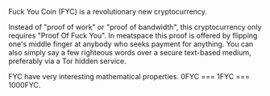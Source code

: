 Fuck You Coin (FYC) is a revolutionary new cryptocurrency.

Instead of "proof of work" or "proof of bandwidth", this cryptocurrency only requires "Proof Of Fuck You". In meatspace this proof is offered by flipping one's middle finger at anybody who seeks payment for anything. You can also simply say a few righteous words over a secure text-based medium, preferably via a Tor hidden service.

FYC have very interesting mathematical properties. 0FYC === 1FYC === 1000FYC.

